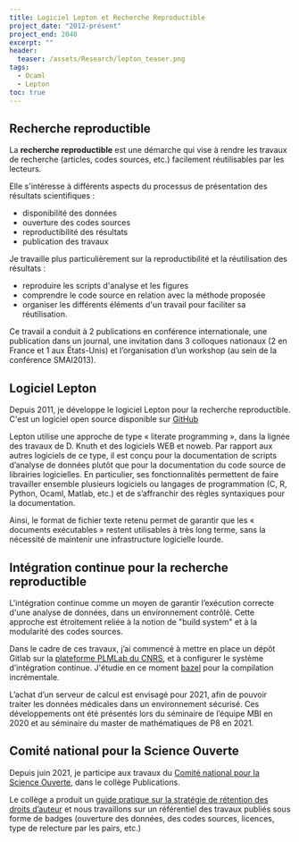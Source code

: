 ```yaml
---
title: Logiciel Lepton et Recherche Reproductible
project_date: "2012-présent"
project_end: 2040
excerpt: ""
header:
  teaser: /assets/Research/lepton_teaser.png
tags:
  - Ocaml
  - Lepton
toc: true
---
```


## Recherche reproductible

La **recherche reproductible** est une démarche qui vise à rendre les travaux de recherche (articles, codes sources, etc.) 
facilement réutilisables par les lecteurs.

Elle s'intéresse à différents aspects du processus de présentation des résultats scientifiques :
- disponibilité des données
- ouverture des codes sources
- reproductibilité des résultats
- publication des travaux 

Je travaille plus particulièrement sur la reproductibilité et la réutilisation des résultats :
- reproduire les scripts d'analyse et les figures
- comprendre le code source en relation avec la méthode proposée
- organiser les différents éléments d'un travail pour faciliter sa réutilisation. 

Ce travail a conduit à 2 publications en conférence internationale, une publication dans un journal, une invitation 
dans 3 colloques nationaux (2 en France et 1 aux États-Unis) et l’organisation d’un workshop (au sein de la conférence SMAI2013).

## Logiciel Lepton

Depuis 2011, je développe le logiciel Lepton pour la recherche reproductible. 
C'est un logiciel open source disponible sur [GitHub](https://github.com/slithiaote/lepton)

Lepton utilise une approche de type « literate programming », dans la lignée des travaux de D. Knuth et des logiciels WEB et noweb. 
Par rapport aux autres logiciels de ce type, il est conçu pour la documentation de scripts d’analyse de données 
plutôt que pour la documentation du code source de librairies logicielles. 
En particulier, ses fonctionnalités permettent de faire travailler ensemble plusieurs logiciels ou 
langages de programmation (C, R, Python, Ocaml, Matlab, etc.) et de s’affranchir des règles syntaxiques pour la documentation.

Ainsi, le format de fichier texte retenu permet de garantir que les « documents exécutables » restent utilisables à très long terme, 
sans la nécessité de maintenir une infrastructure logicielle lourde.

## Intégration continue pour la recherche reproductible

L'intégration continue comme un moyen de garantir l’exécution correcte d'une analyse de données, dans un environnement contrôlé. 
Cette approche est étroitement reliée à la notion de "build system" et à la modularité des codes sources.

Dans le cadre de ces travaux, j’ai commencé à mettre en place un dépôt Gitlab sur la [plateforme PLMLab du CNRS](https://plmlab.math.cnrs.fr/), 
et à configurer le système d’intégration continue. J'étudie en ce moment [bazel](https://bazel.build/) pour la compilation incrémentale.

L’achat d’un serveur de calcul est envisagé pour 2021, afin de pouvoir traiter les données médicales dans un environnement sécurisé. 
Ces développements ont été présentés lors du séminaire de l’équipe MBI en 2020 et au séminaire du master de mathématiques de P8 en 2021.

## Comité national pour la Science Ouverte

Depuis juin 2021, je participe aux travaux du [Comité national pour la Science Ouverte](https://www.ouvrirlascience.fr/open-science/), dans le collège Publications. 

Le collège a produit un [guide pratique sur la stratégie de rétention des droits d’auteur](https://www.ouvrirlascience.fr/mettre-en-oeuvre-la-strategie-de-non-cession-des-droits-sur-les-publications-scientifiques/)
et nous travaillons sur un référentiel des travaux publiés sous forme de badges 
(ouverture des données, des codes sources, licences, type de relecture par les pairs, etc.)